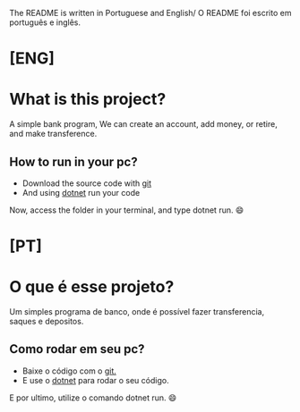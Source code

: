 The README is written in Portuguese and English/ O README foi escrito em português e inglês.

# [ENG]

# What is this project?

A simple bank program, We can create an account, add money, or retire, and make transference.

## How to run in your pc?

- Download the source code with <a href="">git</a>
- And using <a href="">dotnet</a> run your code

Now, access the folder in your terminal, and type dotnet run. :smile:

# [PT]

# O que é esse projeto?

Um simples programa de banco, onde é possível fazer transferencia, saques e depositos.

## Como rodar em seu pc?

- Baixe o código com o <a href="">git.</a>
- E use o <a href="">dotnet</a> para rodar o seu código.

E por ultimo, utilize o comando dotnet run. :smile:
